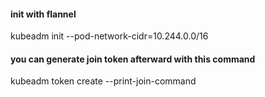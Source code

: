 #### init with flannel
 kubeadm init --pod-network-cidr=10.244.0.0/16
 
 #### you can generate join token afterward with this command
 kubeadm token create --print-join-command
 
